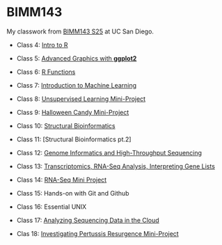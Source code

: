 # BIMM143
My classwork from [BIMM143 S25](https://bioboot.github.io/bimm143_S25/) at UC San Diego. 

- Class 4: [Intro to R](https://github.com/baldingbonsai/bimm143_github/blob/main/class04/class04.md)

- Class 5: [Advanced Graphics with **ggplot2**](https://github.com/baldingbonsai/bimm143_github/blob/main/class05/class05.md)

- Class 6: [R Functions](https://github.com/baldingbonsai/bimm143_github/blob/main/class06/class06.md)

- Class 7: [Introduction to Machine Learning](https://github.com/baldingbonsai/bimm143_github/blob/main/class07/class07.md)

- Class 8: [Unsupervised Learning Mini-Project](https://github.com/baldingbonsai/bimm143_github/blob/main/class08_mini_project/class08.md)

- Class 9: [Halloween Candy Mini-Project](https://github.com/baldingbonsai/bimm143_github/blob/main/class09/class09.md)

- Class 10: [Structural Bioinformatics]([class10.md](https://github.com/baldingbonsai/bimm143_github/blob/main/class10/class10.md))

- Class 11: [Structural Bioinformatics pt.2]

- Class 12: [Genome Informatics and High-Throughput Sequencing](https://github.com/baldingbonsai/bimm143_github/blob/main/class12/class12.md)

- Class 13: [Transcriptomics, RNA-Seq Analysis, Interpreting Gene Lists](https://github.com/baldingbonsai/bimm143_github/blob/main/class13/class13.md)

- Class 14: [RNA-Seq Mini Project](https://github.com/baldingbonsai/bimm143_github/blob/main/class14/class14.md)

- Class 15: Hands-on with Git and Github

- Class 16: Essential UNIX

- Class 17: [Analyzing Sequencing Data in the Cloud](https://github.com/baldingbonsai/bimm143_github/blob/main/class17/class17.md)

- Clas 18: [Investigating Pertussis Resurgence Mini-Project](https://github.com/baldingbonsai/bimm143_github/tree/main/class18)
